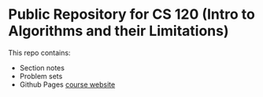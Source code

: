 # Public Repository for CS 120 (Intro to Algorithms and their Limitations)

This repo contains:
- Section notes
- Problem sets
- Github Pages [course website](https://harvard-cs-120.github.io/cs120/)
